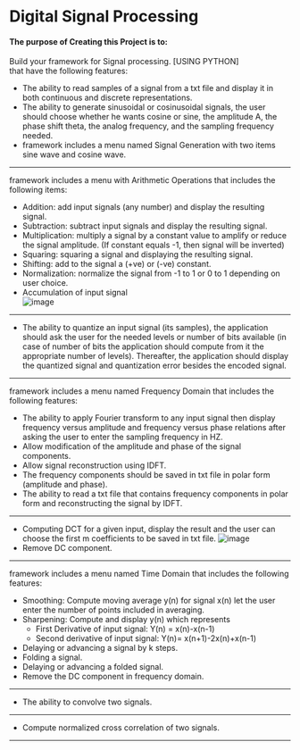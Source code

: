 # Digital Signal Processing

#### The purpose of Creating this Project is to:
Build your framework for Signal processing. [USING PYTHON]  
that have the following features:  
- The ability to read samples of a signal from a txt file and display it in both continuous and discrete representations.  
- The ability to generate sinusoidal or cosinusoidal signals, the user should choose whether he wants cosine or sine, the amplitude A, the phase shift theta, the analog frequency, and the sampling frequency needed.       
- framework includes a menu named Signal Generation with two items sine wave and cosine wave. 
----
framework includes a menu with Arithmetic Operations that includes the following items:  
- Addition: add input signals (any number) and display the resulting signal. 
- Subtraction: subtract input signals and display the resulting signal. 
- Multiplication: multiply a signal by a constant value to amplify or reduce the signal amplitude. (If constant equals -1, then signal will be inverted) 
- Squaring: squaring a signal and displaying the resulting signal. 
- Shifting: add to the signal a (+ve) or (-ve) constant. 
- Normalization: normalize the signal from -1 to 1 or 0 to 1 depending on user choice. 
- Accumulation of input signal  
  ![image](https://github.com/Mehrael/DSP/assets/83876261/65adf4f9-6cbd-4e8c-8c01-ba47834c5baf)
----
- The ability to quantize an input signal (its samples), the application should ask
the user for the needed levels or number of bits available (in case of number of
bits the application should compute from it the appropriate number of levels).
Thereafter, the application should display the quantized signal and quantization
error besides the encoded signal. 
----
framework includes a menu named Frequency Domain that includes the following features:   
- The ability to apply Fourier transform to any input signal then display frequency versus amplitude and frequency versus phase relations after asking the user to enter the sampling frequency in HZ.  
- Allow modification of the amplitude and phase of the signal components. 
- Allow signal reconstruction using IDFT. 
- The frequency components should be saved in txt file in polar form (amplitude and phase). 
- The ability to read a txt file that contains frequency components in polar form and reconstructing the signal by IDFT.
----
- Computing DCT for a given input, display the result and the user can choose the first m coefficients to be saved in txt file. 
  ![image](https://github.com/Mehrael/DSP/assets/83876261/fb5c10c9-bf36-4004-9ed0-3a3d7cba2873)
- Remove DC component. 
-----
framework includes a menu named Time Domain that includes the following features:   
- Smoothing: Compute moving average y(n) for signal x(n) let the user enter the number of points included in averaging.   
- Sharpening: Compute and display y(n) which represents   
  - First Derivative of input signal: Y(n) = x(n)-x(n-1)   
  - Second derivative of input signal: Y(n)= x(n+1)-2x(n)+x(n-1)   
- Delaying or advancing a signal by k steps.   
- Folding a signal.
- Delaying or advancing a folded signal.
- Remove the DC component in frequency domain.
-----
- The ability to convolve two signals.
-----
- Compute normalized cross correlation of two signals.
-----